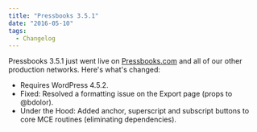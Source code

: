 ```yaml
---
title: "Pressbooks 3.5.1"
date: "2016-05-10"
tags: 
  - Changelog
---
```


Pressbooks 3.5.1 just went live on [Pressbooks.com](https://pressbooks.com/) and all of our other production networks. Here's what's changed:

- Requires WordPress 4.5.2.
- Fixed: Resolved a formatting issue on the Export page (props to @bdolor).
- Under the Hood: Added anchor, superscript and subscript buttons to core MCE routines (eliminating dependencies).
